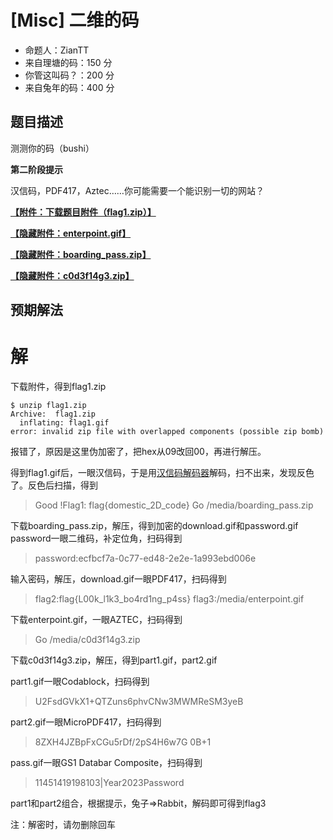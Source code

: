 # [Misc] 二维的码

- 命题人：ZianTT
- 来自理塘的码：150 分
- 你管这叫码？：200 分
- 来自兔年的码：400 分

## 题目描述

<p>测测你的码（bushi）</p>
<div class="well">
<strong>第二阶段提示</strong>
<p>
汉信码，PDF417，Aztec……你可能需要一个能识别一切的网站？
</p>
</div>

**[【附件：下载题目附件（flag1.zip）】](attachment/flag1.zip)**

**[【隐藏附件：enterpoint.gif】](attachment/enterpoint.gif)**

**[【隐藏附件：boarding_pass.zip】](attachment/boarding_pass.zip)**

**[【隐藏附件：c0d3f14g3.zip】](attachment/c0d3f14g3.zip)**

## 预期解法

# 解
下载附件，得到flag1.zip

```console
$ unzip flag1.zip
Archive:  flag1.zip
  inflating: flag1.gif               
error: invalid zip file with overlapped components (possible zip bomb)
```

报错了，原因是这里伪加密了，把hex从09改回00，再进行解压。

得到flag1.gif后，一眼汉信码，于是用[汉信码解码器](https://tuzim.net/hxdecode/)解码，扫不出来，发现反色了。反色后扫描，得到

>Good !Flag1: flag{domestic_2D_code} Go /media/boarding_pass.zip

下载boarding_pass.zip，解压，得到加密的download.gif和password.gif   
password一眼二维码，补定位角，扫码得到

>password:ecfbcf7a-0c77-ed48-2e2e-1a993ebd006e

输入密码，解压，download.gif一眼PDF417，扫码得到

>flag2:flag{L00k_l1k3_bo4rd1ng_p4ss} flag3:/media/enterpoint.gif

下载enterpoint.gif，一眼AZTEC，扫码得到

>Go /media/c0d3f14g3.zip

下载c0d3f14g3.zip，解压，得到part1.gif，part2.gif

part1.gif一眼Codablock，扫码得到

>U2FsdGVkX1+QTZuns6phvCNw3MWMReSM3yeB

part2.gif一眼MicroPDF417，扫码得到

>8ZXH4JZBpFxCGu5rDf/2pS4H6w7G
0B+1

pass.gif一眼GS1 Databar Composite，扫码得到

>11451419198103|Year2023Password

part1和part2组合，根据提示，兔子=>Rabbit，解码即可得到flag3

注：解密时，请勿删除回车